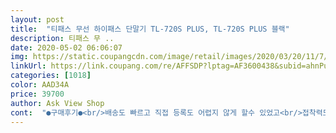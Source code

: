 ```yaml
---
layout: post 
title:  "티패스 무선 하이패스 단말기 TL-720S PLUS, TL-720S PLUS 블랙" 
description: 티패스 무 ..
date: 2020-05-02 06:06:07 
img: https://static.coupangcdn.com/image/retail/images/2020/03/20/11/7/dcfb8ce4-437d-45a4-ab67-65245983354b.jpg 
linkUrl: https://link.coupang.com/re/AFFSDP?lptag=AF3600438&subid=ahnPublicAsk&pageKey=1369895229&itemId=2402321120&vendorItemId=70397180625&traceid=V0-113-6b07a823ea34569e 
categories: [1018] 
color: AAD34A 
price: 39700 
author: Ask View Shop 
cont:  "●구매후기●<br/>배송도 빠르고 직접 등록도 어렵지 않게 할수 있었고<br/>접착력도 좋네요!! 추천합니다<br/>좋아요 ~ 일단 하이패스 통과된다는게 감동이었고~ 설명서에 여름 햇빛에 장시간 노출되면 배터리가 문제가 생긴다는데 지켜봐야할듯 합니다~ 지금으로선 만족<br/>충전줄이.<br/>짧아요.<br/>그리고.<br/>제가잘못봤나요.<br/>카드지원하는걸로알고있는데.<br/>아닌가요<br/>" 
---
```

